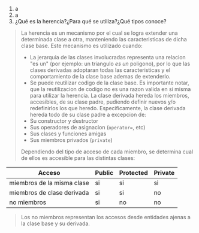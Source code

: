 1. a
2. a
3. ¿Qué es la herencia?¿Para qué se utiliza?¿Qué tipos conoce?
 
 > La herencia es un mecanismo por el cual se logra extender una determinada clase a otra, manteniendo las caracteristicas de dicha clase base. Este mecanismo es utilizado cuando:
 > * La jerarquia de las clases involucradas representa una relacion "es un" (por ejemplo: un triangulo _es un_ poligono), por lo que las clases derivadas adoptaran todas las caracteristicas y el comportamiento de la clase base ademas de extenderlo.
 > * Se puede reutilizar codigo de la clase base. Es importante notar, que la reutilizacion de codigo no es una razon valida en si misma para utilizar la herencia.
 > La clase derivada hereda los miembros, accesibles, de su clase padre, pudiendo definir nuevos y/o redefinirlos los que heredo. Especificamente, la clase derivada hereda todo de su clase padre a excepcion de:
 > * Su constructor y destructor
 > * Sus operadores de asignacion (`operator=`, etc)
 > * Sus clases y funciones amigas
 > * Sus miembros privados (`private`)
 > 
 > Dependiendo del tipo de acceso de cada miembro, se determina cual de ellos es accesible para las distintas clases:
 > 
| Acceso                     | Public | Protected | Private |
|----------------------------|--------|-----------|---------|
| miembros de la misma clase | si     | si        | si      |
| miembros de clase derivada | si     | si        | no      |
| no miembros                | si     | no        | no      |
> Los no miembros representan los accesos desde entidades ajenas a la clase base y su derivada.
